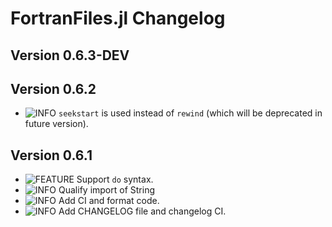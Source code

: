 FortranFiles.jl Changelog
===========================
  
[badge-breaking]: https://img.shields.io/badge/BREAKING-red.svg
[badge-deprecation]: https://img.shields.io/badge/Deprecation-orange.svg
[badge-feature]: https://img.shields.io/badge/Feature-green.svg
[badge-experimental]: https://img.shields.io/badge/Experimental-yellow.svg
[badge-enhancement]: https://img.shields.io/badge/Enhancement-blue.svg
[badge-bugfix]: https://img.shields.io/badge/Bugfix-purple.svg
[badge-fix]: https://img.shields.io/badge/Fix-purple.svg
[badge-info]: https://img.shields.io/badge/Info-gray.svg

Version 0.6.3-DEV
-------------

Version 0.6.2
-------------
- ![INFO][badge-info] `seekstart` is used instead of `rewind` (which will be deprecated in future version).

Version 0.6.1
-------------
- ![FEATURE][badge-feature] Support `do` syntax.
- ![INFO][badge-info] Qualify import of String
- ![INFO][badge-info] Add CI and format code.
- ![INFO][badge-info] Add CHANGELOG file and changelog CI.



